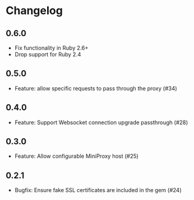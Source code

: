 # Changelog

## 0.6.0

- Fix functionality in Ruby 2.6+
- Drop support for Ruby 2.4

## 0.5.0

- Feature: allow specific requests to pass through the proxy (#34)

## 0.4.0

- Feature: Support Websocket connection upgrade passthrough (#28)

## 0.3.0

- Feature: Allow configurable MiniProxy host (#25)

## 0.2.1

- Bugfix: Ensure fake SSL certificates are included in the gem (#24)
